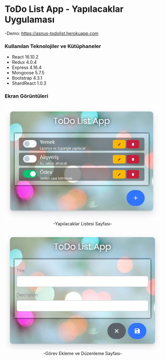 # ToDo List App - Yapılacaklar Uygulaması

-Demo: https://asnus-todolist.herokuapp.com

### Kullanılan Teknolojiler ve Kütüphaneler

- React 16.10.2
- Redux 4.0.4
- Express 4.16.4
- Mongoose 5.7.5
- Bootstrap 4.3.1
- ShardReact 1.0.3


### Ekran Görüntüleri

<div align="center">
  <img width="600" src="/Screenshots/1.jpg"><br />
  <span>-Yapılacaklar Listesi Sayfası-</span><br /><br />
</div>

<div align="center">
  <img width="600" src="/Screenshots/2.jpg"><br />
  <span>-Görev Ekleme ve Düzenleme Sayfası-</span><br /><br />
</div>

